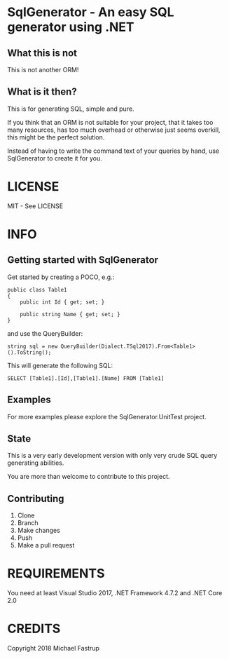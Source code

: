﻿# SqlGenerator - An easy SQL generator using .NET## What this is notThis is not another ORM!## What is it then?This is for generating SQL, simple and pure.If you think that an ORM is not suitable for your project, that it takes too many resources, has too much overhead or otherwise just seems overkill, this might be the perfect solution.Instead of having to write the command text of your queries by hand, use SqlGenerator to create it for you.# LICENSEMIT - See LICENSE# INFO## Getting started with SqlGeneratorGet started by creating a POCO, e.g.:```public class Table1{    public int Id { get; set; }    public string Name { get; set; }}```and use the QueryBuilder:```string sql = new QueryBuilder(Dialect.TSql2017).From<Table1>().ToString();```This will generate the following SQL:```SELECT [Table1].[Id],[Table1].[Name] FROM [Table1]```## ExamplesFor more examples please explore the SqlGenerator.UnitTest project.## StateThis is a very early development version with only very crude SQL query generating abilities.You are more than welcome to contribute to this project.## Contributing1. Clone2. Branch3. Make changes4. Push5. Make a pull request# REQUIREMENTSYou need at least Visual Studio 2017, .NET Framework 4.7.2 and .NET Core 2.0# CREDITSCopyright 2018 Michael Fastrup